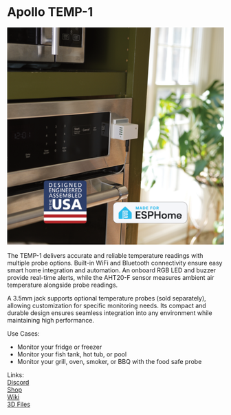 # Apollo TEMP-1

![Apollo TEMP1](TEMP-1.png)

The TEMP-1 delivers accurate and reliable temperature readings with multiple probe options. Built-in WiFi and Bluetooth connectivity ensure easy smart home integration and automation. An onboard RGB LED and buzzer provide real-time alerts, while the AHT20-F sensor measures ambient air temperature alongside probe readings.

A 3.5mm jack supports optional temperature probes (sold separately), allowing customization for specific monitoring needs. Its compact and durable design ensures seamless integration into any environment while maintaining high performance.

Use Cases:

- Monitor your fridge or freezer
- Monitor your fish tank, hot tub, or pool
- Monitor your grill, oven, smoker, or BBQ with the food safe probe

Links: \
[Discord](http://dsc.gg/ApolloAutomation) \
[Shop](https://apolloautomation.com/products/temp-1-temperature-probe-for-home-assistant?utm_source=github&utm_medium=email&utm_campaign=readme) \
[Wiki](https://wiki.apolloautomation.com/) \
[3D Files](https://www.printables.com/model/1170218-apollo-temp-1-temperature-sensor-for-home-assistan)